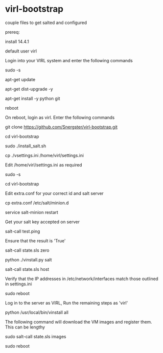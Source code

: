 virl-bootstrap
==============

couple files to get salted and configured

prereq: 

install 14.4.1

default user virl

Login into your VIRL system and enter the following commands

sudo -s

apt-get update

apt-get dist-upgrade -y

apt-get install -y python git

reboot

On reboot, login as virl. Enter the following commands

git clone https://github.com/Snergster/virl-bootstrap.git

cd virl-bootstrap

sudo ./install_salt.sh

cp ./vsettings.ini /home/virl/settings.ini

Edit /home/virl/settings.ini as required

sudo -s

cd virl-bootstrap

Edit extra.conf for your correct id and salt server

cp extra.conf /etc/salt/minion.d

service salt-minion restart

Get your salt key accepted on server

salt-call test.ping

Ensure that the result is 'True'

salt-call state.sls zero

python ./vinstall.py salt

salt-call state.sls host

Verify that the IP addresses in /etc/network/interfaces match those outlined in settings.ini

sudo reboot

Log in to the server as VIRL, Run the remaining steps as 'virl'

python /usr/local/bin/vinstall all

The following command will download the VM images and register them. This can be lengthy

sudo salt-call state.sls images

sudo reboot
